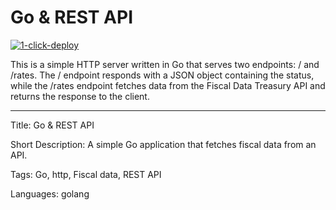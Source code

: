 # Go & REST API

[![1-click-deploy](https://defang.io/deploy-with-defang.png)](https://portal.defang.dev/redirect?url=https%3A%2F%2Fgithub.com%2Fnew%3Ftemplate_name%3Dsample-golang-rest-api-template%26template_owner%3DDefangSamples)

This is a simple HTTP server written in Go that serves two endpoints: / and /rates. The / endpoint responds with a JSON object containing the status, while the /rates endpoint fetches data from the Fiscal Data Treasury API and returns the response to the client.

---

Title: Go & REST API

Short Description: A simple Go application that fetches fiscal data from an API.

Tags: Go, http, Fiscal data, REST API

Languages: golang
